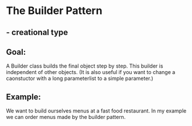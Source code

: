 # The Builder Pattern
## - creational type

## Goal: 
A Builder class builds the final object step by step. This builder is independent of other objects.
(It is also useful if you want to change a caonstuctor with a long parameterlist to a simple parameter.)

## Example: 
We want to build ourselves menus at a fast food restaurant. In my example we can order menus made by the builder pattern.
